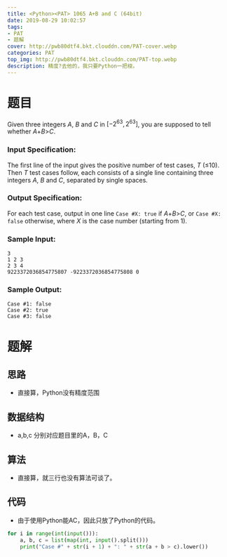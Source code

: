 ```yaml
---
title: <Python><PAT> 1065 A+B and C (64bit)
date: 2019-08-29 10:02:57
tags: 
- PAT
- 题解
cover: http://pwb80dtf4.bkt.clouddn.com/PAT-cover.webp
categories: PAT
top_img: http://pwb80dtf4.bkt.clouddn.com/PAT-top.webp
description: 精度?去他的，我只要Python一把梭。
---
```


# 题目

Given three integers *A*, *B* and *C* in $[-2^{63},2^{63}]$, you are supposed to tell whether *A*+*B*>*C*.

### Input Specification:

The first line of the input gives the positive number of test cases, *T* (≤10). Then *T* test cases follow, each consists of a single line containing three integers *A*, *B* and *C*, separated by single spaces.

### Output Specification:

For each test case, output in one line `Case #X: true` if *A*+*B*>*C*, or `Case #X: false` otherwise, where *X* is the case number (starting from 1).

### Sample Input:

```in
3
1 2 3
2 3 4
9223372036854775807 -9223372036854775808 0
```

### Sample Output:

```out
Case #1: false
Case #2: true
Case #3: false
```

# 题解

## 思路

+ 直接算，Python没有精度范围

## 数据结构

+ a,b,c 分别对应题目里的A，B，C

## 算法

+ 直接算，就三行也没有算法可谈了。

## 代码

+ 由于使用Python能AC，因此只放了Python的代码。

```python
for i in range(int(input())):
    a, b, c = list(map(int, input().split()))
    print("Case #" + str(i + 1) + ": " + str(a + b > c).lower())
```

